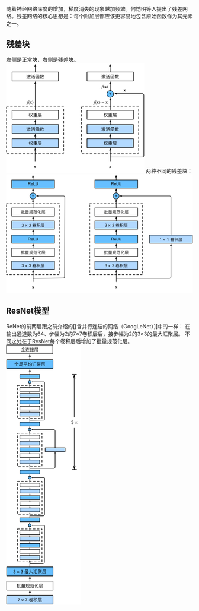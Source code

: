 随着神经网络深度的增加，梯度消失的现象越加频繁。何恺明等人提出了残差网络。残差网络的核心思想是：每个附加层都应该更容易地包含原始函数作为其元素之一。

## 残差块
左侧是正常块，右侧是残差块。
![[Pasted image 20231118135646.png|448]](../images/20231118135646.png)
两种不同的残差块：
![[Pasted image 20231118135742.png|575]](../images/20231118135742.png)

## ResNet模型
ReNet的前两层跟之前介绍的[[含并行连结的网络（GoogLeNet）]]中的一样： 在输出通道数为64、步幅为2的7×7卷积层后，接步幅为2的3×3的最大汇聚层。 不同之处在于ResNet每个卷积层后增加了批量规范化层。
![[Pasted image 20231118135825.png|326]](../images/20231118135825.png)